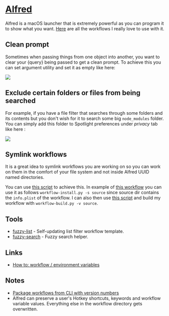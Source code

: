 # [Alfred](https://www.alfredapp.com/)
Alfred is a macOS launcher that is extremely powerful as you can program it to show what you want. [Here](https://github.com/learn-anything/alfred-workflows) are all the workflows I really love to use with it.

## Clean prompt
Sometimes when passing things from one object into another, you want to clear your {query} being passed to get a clean prompt. To achieve this you can set argument utility and set it as empty like here: 

![](https://i.imgur.com/seduWW7.png)

## Exclude certain folders or files from being searched
For example, if you have a file filter that searches through some folders and its contents but you don't wish for it to search some big `node_modules` folder. You can simply add this folder to Spotlight preferences under _privacy_ tab like here : 

![](https://i.imgur.com/D0NP2s3.png)

## Symlink workflows
It is a great idea to symlink workflows you are working on so you can work on them in the comfort of your file system and not inside Alfred UUID named directories.

You can use [this script](https://gist.github.com/deanishe/35faae3e7f89f629a94e) to achieve this. In example of [this workflow](https://github.com/fractaledmind/alfred_zotquery) you can use it as follows `workflow-install.py -s source` since source dir contains the `info.plist` of the workflow. I can also then use [this script](https://gist.github.com/deanishe/b16f018119ef3fe951af) and build my workflow with `workflow-build.py -v source`.


## Tools
- [fuzzy-list](https://github.com/derickfay/fuzzylist) - Self-updating list filter workflow template.
- [fuzzy-search](https://github.com/deanishe/alfred-fuzzy) - Fuzzy search helper.

## Links
- [How to: workflow / environment variables](https://www.alfredforum.com/topic/9070-how-to-workflowenvironment-variables/?tab=comments#comment-45177)

## Notes
- [Package workflows from CLI with version numbers](https://www.alfredforum.com/topic/10838-how-to-package-workflows-from-the-command-line/?tab=comments#comment-55677)
- Alfred can preserve a user's Hotkey shortcuts, keywords and workflow variable values. Everything else in the workflow directory gets overwritten.